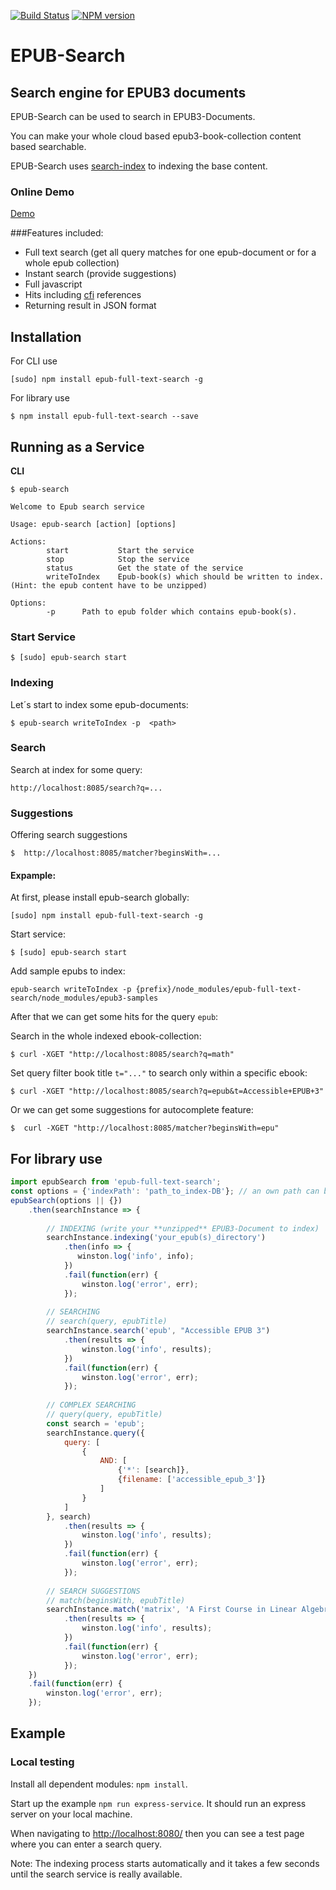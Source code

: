 
[travis-url]: https://travis-ci.org/larsvoigt/epub-full-text-search
[travis-image]: https://travis-ci.org/larsvoigt/epub-full-text-search.svg?branch=master
[npm-url]: https://npmjs.org/package/epub-full-text-search
[npm-version-image]: http://img.shields.io/npm/v/epub-full-text-search.svg?style=flat

[![Build Status][travis-image]][travis-url] [![NPM version][npm-version-image]][npm-url] 

# EPUB-Search
## Search engine for EPUB3 documents 

EPUB-Search can be used to search in EPUB3-Documents.
 
You can make your whole cloud based epub3-book-collection content based searchable.

EPUB-Search uses [search-index](https://github.com/fergiemcdowall/search-index) 
to indexing the base content.

### Online Demo
[Demo](http://protected-dusk-3051.herokuapp.com/)

###Features included:

* Full text search (get all query matches for one epub-document or for a whole epub collection)  
* Instant search (provide suggestions)
* Full javascript
* Hits including [cfi](http://www.idpf.org/epub/linking/cfi/epub-cfi.html) references
* Returning result in JSON format

## Installation

For CLI use

```
[sudo] npm install epub-full-text-search -g
```

For library use

```
$ npm install epub-full-text-search --save
```

## Running as a Service 

**CLI**

```
$ epub-search 

Welcome to Epub search service

Usage: epub-search [action] [options]

Actions:
        start           Start the service
        stop            Stop the service
        status          Get the state of the service
        writeToIndex    Epub-book(s) which should be written to index.(Hint: the epub content have to be unzipped)

Options:
        -p      Path to epub folder which contains epub-book(s).

```

### Start Service

```
$ [sudo] epub-search start
```

### Indexing
Let´s start to index some epub-documents: 

```
$ epub-search writeToIndex -p  <path>
```

### Search 

Search at index for some query:

```
http://localhost:8085/search?q=...
```
### Suggestions

Offering search suggestions 

```
$  http://localhost:8085/matcher?beginsWith=...
```

#### Expample:

At first, please install epub-search globally: 

```
[sudo] npm install epub-full-text-search -g
```

Start service: 

```
$ [sudo] epub-search start
```

Add sample epubs to index:

```
epub-search writeToIndex -p {prefix}/node_modules/epub-full-text-search/node_modules/epub3-samples
```

After that we can get some hits for the query ``epub``:

Search in the whole indexed ebook-collection:

```
$ curl -XGET "http://localhost:8085/search?q=math"
```

Set query filter book title ```t="..."``` to search only within a specific ebook:

```
$ curl -XGET "http://localhost:8085/search?q=epub&t=Accessible+EPUB+3"
```

Or we can get some suggestions for autocomplete feature:

```
$  curl -XGET "http://localhost:8085/matcher?beginsWith=epu"
```

## For library use

```javascript
import epubSearch from 'epub-full-text-search';
const options = {'indexPath': 'path_to_index-DB'}; // an own path can be set optional
epubSearch(options || {})
    .then(searchInstance => {
        
        // INDEXING (write your **unzipped** EPUB3-Document to index)
        searchInstance.indexing('your_epub(s)_directory')
            .then(info => {
               winston.log('info', info);
            })
            .fail(function(err) {
                winston.log('error', err);
            });
       
        // SEARCHING
        // search(query, epubTitle)
        searchInstance.search('epub', "Accessible EPUB 3")
            .then(results => {
                winston.log('info', results);
            })
            .fail(function(err) {
                winston.log('error', err);
            });
            
        // COMPLEX SEARCHING
        // query(query, epubTitle)
        const search = 'epub';
        searchInstance.query({
            query: [
                {
                    AND: [
                        {'*': [search]},
                        {filename: ['accessible_epub_3']}
                    ]
                }
            ]
        }, search)
            .then(results => {
                winston.log('info', results);
            })
            .fail(function(err) {
                winston.log('error', err);
            });
     
        // SEARCH SUGGESTIONS
        // match(beginsWith, epubTitle)
        searchInstance.match('matrix', 'A First Course in Linear Algebra')
            .then(results => {
                winston.log('info', results);
            })
            .fail(function(err) {
                winston.log('error', err);
            });
    })
    .fail(function(err) {
        winston.log('error', err);
    });

``` 
   

## Example


### Local testing 

Install all dependent modules: ``` npm install ```.

Start up the example ```npm run express-service```. It should run an express server on your local machine.

When navigating to [http://localhost:8080/](http://localhost:8080/) then you can see a test page where you can enter a search query.

Note: The indexing process starts automatically and it takes a few seconds until the search service is really available.    

